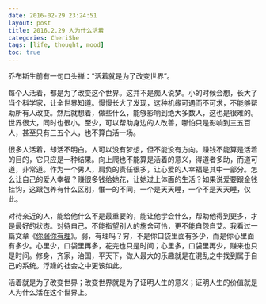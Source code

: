 ```yaml
---
date: 2016-02-29 23:24:51
layout: post
title: 2016.2.29 人为什么活着
categories: CheriShe
tags: [life, thought, mood]
toc: true
---
```


乔布斯生前有一句口头禅：“活着就是为了改变世界”。

每个人活着，都是为了改变这个世界。这并不是痴人说梦。小的时候会想，长大了当个科学家，让全世界知道。慢慢长大了发现，这种机缘可遇而不可求，不能够帮助所有人改变。然后就想着，做些什么，能够影响到绝大多数人，这也是很难的。世界很大，同时也很小。至少，可以帮助身边的人改善，哪怕只是影响到三五百人，甚至只有三五个人，也不算白活一场。

<!-- more -->

很多人活着，却活不明白。人可以没有梦想，但不能没有方向。赚钱不能算是活着的目的，它只应是一种结果。向上爬也不能算是活着的意义，得道者多助，而道可道，非常道。作为一个男人，肩负的责任很多，让心爱的人幸福是其中一部分。怎么让自己的爱人幸福？赚很多钱给她花，让她过上体面的生活？如果说爱要跟金钱挂钩，这跟包养有什么区别，惟一的不同，一个是天天睡，一个不是天天睡，仅此。

对待亲近的人，能给他什么不是最重要的，能让他学会什么，帮助他得到更多，才是最好的状态。对待自己，不能指望别人的施舍可怜，更不能自怨自艾。我看过一篇文章《[你弱你有理](http://weibo.com/p/1001603853762379791477)》。弱，有理吗？穷，不是你口袋里面有多少，而是你心里面有多少。心里少，口袋里再多，花完也只是时间；心里多，口袋里再少，赚来也只是时间。修身，齐家，治国，平天下，做人最大的乐趣就是在混乱之中找到属于自己的系统。浮躁的社会之中更该如此。

活着就是为了改变世界；改变世界就是为了证明人生的意义；证明人生的价值就是人为什么活在这个世界上。
